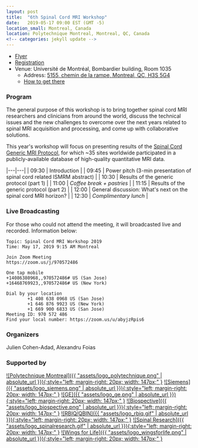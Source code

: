 ```yaml
---
layout: post
title:  "6th Spinal Cord MRI Workshop"
date:   2019-05-17 09:00 EST (GMT -5)
location_small: Montreal, Canada
location: Polytechnique Montreal, Montreal, QC, Canada
<!-- categories: jekyll update -->
---
```


- [Flyer](https://www.dropbox.com/s/2s8eatror3x3mj1/spinalcordmriworkshop2019.pdf?dl=0)
- [Registration](https://forms.gle/eBmdxRqTYSF8f4ou5)
- Venue: Université de Montréal, Bombardier building, Room 1035
  - Address: [5155, chemin de la rampe, Montreal, QC, H3S 5G4](https://www.google.com/maps/place/Universit%C3%A9+de+Montr%C3%A9al+-+Pavillon+J.-Armand-Bombardier/@45.5034285,-73.6152718,17z/data=!3m1!4b1!4m5!3m4!1s0x4cc9198cba864891:0x4921de9578afa103!8m2!3d45.5034248!4d-73.6130831)
  - [How to get there](http://www.spinalcordmri.org/assets/2019-05-17-workshop/plancampus700px_en.png)

### Program

The general purpose of this workshop is to bring together spinal cord MRI researchers and
clinicians from around the world, discuss the technical issues and the new challenges to
overcome over the next years related to spinal MRI acquisition and processing, and
come up with collaborative solutions.

This year's workshop will focus on presenting results of the [Spinal Cord Generic MRI Protocol](http://www.spinalcordmri.org/protocols), for which ~35 sites worldwide participated in a publicly-available database of high-quality quantitative MRI data.

|---|---|
| 09:30 | Introduction |
| 09:45 | Power pitch (3-min presentation of spinal cord related ISMRM abstract) |
| 10:30 | Results of the generic protocol (part 1) |
| 11:00 | *Coffee break + pastries* |
| 11:15 | Results of the generic protocol (part 2) |
| 12:00 | General discussion: What's next on the spinal cord MRI horizon? |
| 12:30 | *Complimentary lunch* |

### Live Broadcasting

For those who could not attend the meeting, it will broadcasted live and recorded. Information below:

~~~
Topic: Spinal Cord MRI Workshop 2019
Time: May 17, 2019 9:15 AM Montreal

Join Zoom Meeting
https://zoom.us/j/970572486

One tap mobile
+14086380968,,970572486# US (San Jose)
+16468769923,,970572486# US (New York)

Dial by your location
        +1 408 638 0968 US (San Jose)
        +1 646 876 9923 US (New York)
        +1 669 900 6833 US (San Jose)
Meeting ID: 970 572 486
Find your local number: https://zoom.us/u/abyjzRpis6
~~~

### Organizers

Julien Cohen-Adad, Alexandru Foias

### Supported by
<!-- max width (for logos): 670px -->
[![Polytechnique Montreal]({{ "assets/logo_polytechnique.png" | absolute_url }}){:style="left; margin-right: 20px; width: 147px;"  }](https://www.polymtl.ca/en)
[![Siemens]({{ "assets/logo_siemens.png" | absolute_url }}){:style="left; margin-right: 20px; width: 147px;"  }](https://www.healthcare.siemens.ca/)
[![GE]({{ "assets/logo_ge.png" | absolute_url }}){:style="left; margin-right: 20px; width: 147px;"  }](https://www.gehealthcare.com)
[![Biospective]({{ "assets/logo_biospective.png" | absolute_url }}){:style="left; margin-right: 20px; width: 147px;"  }](https://biospective.com/)
[![RBIQ/QBIN]({{ "assets/logo_rbiq.gif" | absolute_url }}){:style="left; margin-right: 20px; width: 147px;"  }](https://www.rbiq-qbin.qc.ca/)
[![Spinal Research]({{ "assets/logo_spinalresearch.gif" | absolute_url }}){:style="left; margin-right: 20px; width: 147px;"  }](https://www.spinal-research.org/)
[![Wings for Life]({{ "assets/logo_wingsforlife.png" | absolute_url }}){:style="left; margin-right: 20px; width: 147px;"  }](https://www.wingsforlife.com/en/)
